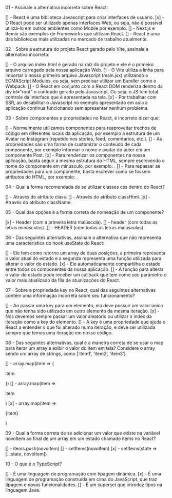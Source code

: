 01 - Assinale a alternativa incorreta sobre React:

[] - React é uma biblioteca Javascript para criar interfaces de usuário.
[x] - O React pode ser utilizado apenas interfaces Web, ou seja, não é possível utilizá-lo em outros ambientes como Mobile por exemplo.
[] - Next.js e Remix são exemplos de Frameworks que utilizam React.
[] - React é uma das bibliotecas mais utilizadas no mercado de trabalho atualmente.

02 - Sobre a estrutura do projeto React gerado pelo Vite, assinale a alternativa incorreta:

[] - O arquivo index.html é gerado na raiz do projeto e ele é o primeiro arquivo carregado pela nossa aplicação Web.
[] - O Vite utiliza a linha  <script type="module" src="/src/main.jsx"></script>  para importar o nosso primeiro arquivo Javascript (main.jsx) utilizando o ECMAScript Modules, ou seja, sem precisar utilizar um Bundler como o Webpack.
[] - O React em conjunto com o React DOM renderiza dentro da div id="root" o conteúdo gerado pelo Javascript. Ou seja, o JS tem total controle da interface que é apresentada na tela.
[x] - Por trabalhar com SSR, ao desabilitar o Javascript no exemplo apresentado em aula a aplicação continua funcionando sem apresentar nenhum problema.

03 - Sobre componentes e propriedades no React, é incorreto dizer que:

[] - Normalmente utilizamos componentes para reaproveitar trechos de código em diferentes locais da aplicação, por exemplo a estrutura de um Avatar no Instagram (repetido nos stories, feed, comentários, etc.).
[] - As propriedades são uma forma de customizar o conteúdo de cada componente, por exemplo informar o nome e avatar do autor em um componente Post.
[x] - Para renderizar os componentes na nossa aplicação, basta seguir a mesma estrutura do HTML, sempre escrevendo o nome do componente em minúsculo, por exemplo: <post />.
[] - Para repassar as propriedades para um componente, basta escrever como se fossem atributos do HTML, por exemplo: <Post author="Diego Fernandes" />.

04 - Qual a forma recomendada de se utilizar classes css dentro do React?

[] - Através do atributo class.
[] - Através do atributo classHtml.
[x] - Através do atributo className.

05 - Qual das opções é a forma correta de nomeação de um componente?

[x] - Header (com a primeira letra maiúscula).
[] - header (com todas as letras minúsculas).
[] - HEADER (com todas as letras maiúsculas).

06 - Das seguintes alternativas, assinale a alternativa que não representa uma característica do hook useState do React:

[] - Ele tem como retorno um array de duas posições, a primeira representa o valor atual do estado e a segunda representa uma função utilizada para alterar o valor do estado.
[x] - Ele automaticamente compartilha o estado entre todos os componentes da nossa aplicação.
[] - A função para alterar o valor do estado pode receber um callback que tem como seu parâmetro o valor mais atualizado da fila de atualizações do React.

07 - Sobre a propriedade key no React, qual das seguintes alternativas contém uma informação incorreta sobre seu funcionamento?

[] - Ao passar uma key para um elemento, ela deve possuir um valor único que não tenha sido utilizado em outro elemento da mesma iteração.
[x] - Nós devemos sempre passar um valor aleatório ou utilizar o index da iteração como a key do elemento.
[] - A key é uma propriedade que ajuda o React a entender o que foi alterado numa iteração, e deve ser utilizada sempre que temos uma iteração em nosso código.

08 - Das seguintes alternativas, qual é a maneira correta de se usar o map para iterar um array e exibir o valor do item em tela? Considere o array sendo um array de strings, como [’item1’, ‘item2’, ‘item3’].

[] - array.map(item ⇒ { <p>item</p> })
[] - array.map(item ⇒ <p>item</p>)
[x] - array.map(item ⇒ <p>{item}</p>)

09 - Qual a forma correta de se adicionar um valor que existe na variável novoItem ao final de um array em um estado chamado items no React?

[] - items.push(novoItem)
[] - setItems(novoItem)
[x] - setItems(state ⇒ [...state, novoItem])

10 - O que é o TypeScript?

[] - É uma linguagem de programação com tipagem dinâmica.
[x] - É uma linguagem de programação construída em cima do JavaScript, que traz tipagem e novas funcionalidades.
[] - É um superset que introduz tipos na linguagem Java.